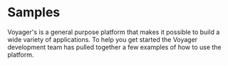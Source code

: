 Samples
=======

Voyager's is a general purpose platform that makes it possible
to build a wide variety of applications. To help you get started
the Voyager development team has pulled together a few examples
of how to use the platform.
